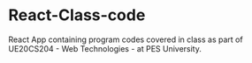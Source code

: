 # React-Class-code
React App containing program codes covered in class as part of UE20CS204 - Web Technologies - at PES University.
